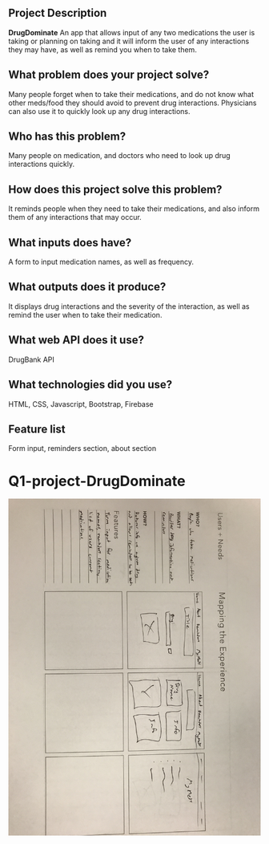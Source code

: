 

## Project Description
**DrugDominate**
An app that allows input of any two medications the user is taking or planning on taking and it will inform the user of any interactions they may have, as well as remind you when to take them.


## What problem does your project solve?
Many people forget when to take their medications, and do not know what other meds/food they should avoid to prevent drug interactions. Physicians can also use it to quickly look up any drug interactions. 


## Who has this problem?
Many people on medication, and doctors who need to look up drug interactions quickly.


## How does this project solve this problem?
It reminds people when they need to take their medications, and also inform them of any interactions that may occur.  


## What inputs does have?
A form to input medication names, as well as frequency.


## What outputs does it produce?
It displays drug interactions and the severity of the interaction, as well as remind the user when to take their medication.


## What web API does it use?
DrugBank API


## What technologies did you use?
HTML, CSS, Javascript, Bootstrap, Firebase


## Feature list
Form input, reminders section, about section
# Q1-project-DrugDominate

![Wireframe](IMG_5179.JPG "wireframe")
